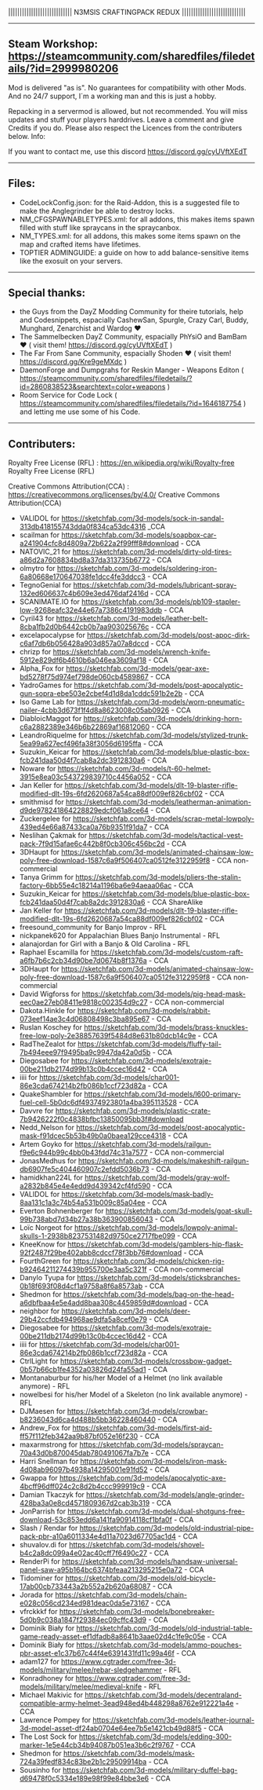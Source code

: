 
||||||||||||||||||||||||||||
N3MSIS CRAFTINGPACK REDUX
||||||||||||||||||||||||||||


-------------
Steam Workshop: https://steamcommunity.com/sharedfiles/filedetails/?id=2999980206
-------------
Mod is delivered "as is". No guarantees for compatibility with other Mods.
And no 24/7 support, I´m a working man and this is just a hobby.

Repacking in a servermod is allowed, but not recommended. You will miss updates and stuff your players harddrives.
Leave a comment and give Credits if you do. Please also respect the Licences from the contributers below. 
Info: 

If you want to contact me, use this discord https://discord.gg/cyUVftXEdT

-------------
Files:
-------------
- CodeLockConfig.json: for the Raid-Addon, this is a suggested file to make the Anglegrinder be able to destroy locks.
- NM_CFGSPAWNABLETYPES.xml: for all addons, this makes items spawn filled with stuff like spraycans in the spraycanbox.
- NM_TYPES.xml: for all addons, this makes some items spawn on the map and crafted items have lifetimes.
- TOPTIER ADMINGUIDE: a guide on how to add balance-sensitive items like the exosuit on your servers.

-------------
Special thanks:
-------------
- the Guys from the DayZ Modding Community for theire tutorials, help and Codesnippets, espacially CashewSan, Spurgle, Crazy Carl, Buddy, Munghard, Zenarchist and Wardog ♥
- The Sammelbecken DayZ Community, espacially PhYsiO and BamBam ♥ ( visit them! https://discord.gg/cyUVftXEdT )
- The Far From Sane Community, espacially Shoden ♥ ( visit them! https://discord.gg/Kre9geMXdc )
- DaemonForge and Dumpgrahs for Reskin Manger - Weapons Editon ( https://steamcommunity.com/sharedfiles/filedetails/?id=2860838523&searchtext=color+weapons )
- Room Service for Code Lock ( https://steamcommunity.com/sharedfiles/filedetails/?id=1646187754 ) and letting me use some of his Code.

-------------
Contributers:
-------------
Royalty Free License (RFL) : https://en.wikipedia.org/wiki/Royalty-free Royalty Free License (RFL) 

Creative Commons Attribution(CCA) : https://creativecommons.org/licenses/by/4.0/ Creative Commons Attribution(CCA)

- VALIDOL for https://sketchfab.com/3d-models/sock-in-sandal-313db418155743dda0f834ca53dc4316 _CCA
- scailman for https://sketchfab.com/3d-models/soapbox-car-a241904cfc8d4809a72b622a2f99fff8#download - CCA
- NATOVIC_21 for https://sketchfab.com/3d-models/dirty-old-tires-a86d2a7608834bd8a37da313735b6772 - CCA
- olmytro for https://sketchfab.com/3d-models/soldering-iron-6a80668e170647038fe1dcc4fe3ddcc3 - CCA
- TegnoGenial for https://sketchfab.com/3d-models/lubricant-spray-132ed606637c4b609e3ed476daf2416d - CCA
- SCANIMATE.IO for https://sketchfab.com/3d-models/pb109-stapler-low-9268eafc32e44e67a7386c4191983ddb - CCA
- Cyril43 for https://sketchfab.com/3d-models/leather-belt-8cba1fb2d0b6442cb0b7aa903025676c - CCA
- excelapocalypse for https://sketchfab.com/3d-models/post-apoc-dirk-c6af7db6b056428a903d857a07a8dccd - CCA
- chrizp for https://sketchfab.com/3d-models/wrench-knife-5912e829df6b4610b6a046ea3609af18 - CCA
- Alpha_Fox for https://sketchfab.com/3d-models/gear-axe-bd5278f75d974ef798de060cb4589867 - CCA
- YadroGames for https://sketchfab.com/3d-models/post-apocalyptic-gun-sopra-ebe503e2cbef4d1d8da1cddc591b2e2b - CCA
- Iso Game Lab for https://sketchfab.com/3d-models/worn-pneumatic-nailer-4cbb3d673f1f4d8a8623008c05ab0926 - CCA
- DiabloicMaggot for https://sketchfab.com/3d-models/drinking-horn-c6a2882389e346b6b22869af16812060 - CCA
- LeandroRiquelme for https://sketchfab.com/3d-models/stylized-trunk-5ea99a627ecf496fa38f3056d6195ffa - CCA
- Suzukin_Keicar for https://sketchfab.com/3d-models/blue-plastic-box-fcb241daa50d4f7cab8a2dc3912830a6 - CCA
- Noware for https://sketchfab.com/3d-models/t-60-helmet-3915e8ea03c543729839710c4456a052 - CCA
- Jan Keller for https://sketchfab.com/3d-models/dlt-19-blaster-rifle-modified-dlt-19s-6fd2620687a54ca88df009ef826cbf02 - CCA
- smithmisd for https://sketchfab.com/3d-models/leatherman-animation-d9de978241864228829edcf061a8ce64 - CCA
- Zuckergelee for https://sketchfab.com/3d-models/scrap-metal-lowpoly-439ed4e66a87433ca0a76b9351f91da7 - CCA
- Neslihan Çakmak for https://sketchfab.com/3d-models/tactical-vest-pack-7f9d15afae6c442b8f0cb306c456bc2d - CCA
- 3DHaupt for https://sketchfab.com/3d-models/animated-chainsaw-low-poly-free-download-1587c6a9f506407ca0512fe3122959f8 - CCA non-commercial
- Tanya Grimm for https://sketchfab.com/3d-models/pliers-the-stalin-factory-6bb55e4c18214a1196ba6e94aeaa06ac - CCA
- Suzukin_Keicar for https://sketchfab.com/3d-models/blue-plastic-box-fcb241daa50d4f7cab8a2dc3912830a6 - CCA ShareAlike
- Jan Keller for https://sketchfab.com/3d-models/dlt-19-blaster-rifle-modified-dlt-19s-6fd2620687a54ca88df009ef826cbf02 - CCA
- freesound_community for Banjo Improv - RFL
- nickpanek620 for Appalachian Blues Banjo Instrumental - RFL
- alanajordan for Girl with a Banjo & Old Carolina - RFL
- Raphael Escamilla for https://sketchfab.com/3d-models/custom-raft-a6fb7b6c2cb34d90be7d0674b8f1376a - CCA
- 3DHaupt for https://sketchfab.com/3d-models/animated-chainsaw-low-poly-free-download-1587c6a9f506407ca0512fe3122959f8 - CCA non-commercial
- David Wigforss for https://sketchfab.com/3d-models/pig-head-mask-eec0ae27eb08411e9818c002354d9c27 - CCA non-commercial
- Dakota.Hinkle for https://sketchfab.com/3d-models/rabbit-073eef14ae3c4d06808498c3ba895e67 - CCA
- Ruslan Koschey for https://sketchfab.com/3d-models/brass-knuckles-free-low-poly-2e38857639f5484d8e631b80dcb14c9e - CCA
- RadTheZealot for https://sketchfab.com/3d-models/fluffy-tail-7b494eee97f9495ba9c9947da42a0d5b - CCA
- Diegosabee for https://sketchfab.com/3d-models/exotraje-00be211db2174d99b13c0b4ccec16d42 - CCA
- iiii for https://sketchfab.com/3d-models/char001-86e3cda674214b2fb086b1ccf723d82a - CCA
- QuakeShambler for https://sketchfab.com/3d-models/l600-primary-fuel-cell-5b0dc6df49374923801a4ba395113528 - CCA
- Davvre for https://sketchfab.com/3d-models/plastic-crate-7b9426222f0c4838bfbc13850095bb3f#download
- Nedd_Nelson for https://sketchfab.com/3d-models/post-apocalyptic-mask-f91dcec5b53b49b0a0baea129cce4318 - CCA
- Artem Goyko for https://sketchfab.com/3d-models/railgun-f9e6c944b99c4bb0b43fdd74c31a7577 - CCA non-commercial
- JonasMedhus for https://sketchfab.com/3d-models/makeshift-railgun-db6907fe5c404460907c2efdd5036b73 - CCA
- hamidkhan224L for https://sketchfab.com/3d-models/gray-wolf-a2832b845e4e4edd9d439342cf4fd590 - CCA
- VALIDOL for https://sketchfab.com/3d-models/mask-badly-8aa131c1a3c74b54a531b009c85a04ee - CCA
- Everton Bohnenberger for https://sketchfab.com/3d-models/goat-skull-99b738abd7d34b27a38b363900856043 - CCA
- Loïc Norgeot for https://sketchfab.com/3d-models/lowpoly-animal-skulls-1-2938b8237531482d9750ce2717fbe099 - CCA
- KneeKnow for https://sketchfab.com/3d-models/gamblers-hip-flask-92f2487f29be402abb8cdccf78f3bb76#download - CCA
- FourthGreen for https://sketchfab.com/3d-models/chicken-rig-b92464211274439b955700e3aa5c321f - CCA non-commercial
- Danylo Tyupa for https://sketchfab.com/3d-models/sticksbranches-0b18f693f08d4cf1a9758a8f6a8573ab - CCA
- Shedmon for https://sketchfab.com/3d-models/bag-on-the-head-a6dbfbaa4e5e4add8baa308c4459859d#download - CCA
- neighbor for https://sketchfab.com/3d-models/deer-29b42ccfdb494968ae9dfa5a8cef0e79 - CCA
- Diegosabee for https://sketchfab.com/3d-models/exotraje-00be211db2174d99b13c0b4ccec16d42 - CCA
- iiii for https://sketchfab.com/3d-models/char001-86e3cda674214b2fb086b1ccf723d82a - CCA
- CtrlLight for https://sketchfab.com/3d-models/crossbow-gadget-0b57b66cb1fe4352a03826d24fa55ad1 - CCA
- Montanaburbur for his/her Model of a Helmet (no link available anymore) - RFL
- nowelbesi for his/her Model of a Skeleton (no link available anymore) - RFL
- DJMaesen for https://sketchfab.com/3d-models/crowbar-b8236043d6ca4d488b5bb36228460440 - CCA
- Andrew_Fox for https://sketchfab.com/3d-models/first-aid-ff57f112feb342aa9b87bf052e16f230 - CCA
- maxarmstrong for https://sketchfab.com/3d-models/spraycan-70a43d0b870045dab780491067fa7b7e - CCA
- Harri Snellman for https://sketchfab.com/3d-models/iron-mask-4d08ab96097b4938a14295001e91fd52 - CCA
- Gwappa for https://sketchfab.com/3d-models/apocalyptic-axe-4bcff96dff024c2c8d2b4ccc999919c9  - CCA
- Damian Tkaczyk for https://sketchfab.com/3d-models/angle-grinder-428ba3a0e8cd4571809367d2cab3b319 - CCA
- JonParrish for https://sketchfab.com/3d-models/dual-shotguns-free-download-53c853edd6a141fa90914118cf1bfa0f - CCA
- Slash / Rendar for https://sketchfab.com/3d-models/old-industrial-pipe-pack-pbr-a10a6011334e4d11a7023d67705ac1d4 - CCA
- shuvalov.di for https://sketchfab.com/3d-models/shovel-b4c2a8dc099a4e02ac40cff7f6490c27 - CCA
- RenderPi for https://sketchfab.com/3d-models/handsaw-universal-panel-saw-a95b164bc6374bfeaa213295215e0a72 - CCA
- Tidominer for https://sketchfab.com/3d-models/old-bicycle-17ab00cb733443a2b552a2b620a68087 - CCA
- Jorada for https://sketchfab.com/3d-models/chain-e028c056cd234ed981deac0da5e73167 - CCA
- vfrckkkf for https://sketchfab.com/3d-models/bonebreaker-5d0b9c038a1847f29384ec09cffc43d9 - CCA
- Dominik Biały for https://sketchfab.com/3d-models/old-industrial-table-game-ready-asset-ef1dfadb8a8641b3aae02d4c1fe9c05e - CCA
- Dominik Biały for https://sketchfab.com/3d-models/ammo-pouches-pbr-asset-e1c37b67c44f4e6391431fd11c99a46f - CCA
- adam127 for https://www.cgtrader.com/free-3d-models/military/melee/rebar-sledgehammer - RFL
- Konradhoney for https://www.cgtrader.com/free-3d-models/military/melee/medieval-knife - RFL
- Michael Makivic for https://sketchfab.com/3d-models/decentraland-compatible-army-helmet-3ead948ed4b448298a8762e912221a4e - CCA
- Lawrence Pompey for https://sketchfab.com/3d-models/leather-journal-3d-model-asset-df24ab0704e64ee7b5e1421cb49d88f5 - CCA
- The Lost Sock for https://sketchfab.com/3d-models/edding-300-marker-1e5e44cb34b94087b051ea3b6c2f9767 - CCA
- Shedmon for https://sketchfab.com/3d-models/mask-724a39fedf834c83be2b1c29509914ba - CCA
- Sousinho for https://sketchfab.com/3d-models/military-duffel-bag-d69478f0c5334e189e98f99e84bbe3e6 - CCA
